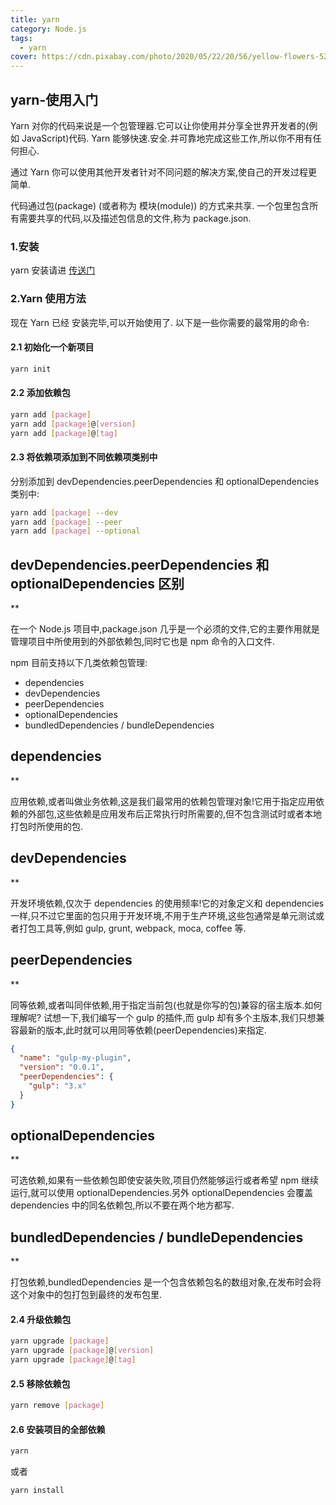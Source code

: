 ```yaml
---
title: yarn
category: Node.js
tags:
  - yarn
cover: https://cdn.pixabay.com/photo/2020/05/22/20/56/yellow-flowers-5207169_960_720.jpg
---
```


## yarn-使用入门

Yarn 对你的代码来说是一个包管理器.它可以让你使用并分享全世界开发者的(例如 JavaScript)代码. Yarn 能够快速.安全.并可靠地完成这些工作,所以你不用有任何担心.

通过 Yarn 你可以使用其他开发者针对不同问题的解决方案,使自己的开发过程更简单.

代码通过包(package) (或者称为 模块(module)) 的方式来共享. 一个包里包含所有需要共享的代码,以及描述包信息的文件,称为 package.json.

### 1.安装

yarn 安装请进 [传送门](https://yarn.bootcss.com/docs/install/#mac-stable)

### 2.Yarn 使用方法

现在 Yarn 已经 安装完毕,可以开始使用了. 以下是一些你需要的最常用的命令:

#### 2.1 初始化一个新项目

```bash
yarn init
```

#### 2.2 添加依赖包

```bash
yarn add [package]
yarn add [package]@[version]
yarn add [package]@[tag]
```

#### 2.3 将依赖项添加到不同依赖项类别中

分别添加到 devDependencies.peerDependencies 和 optionalDependencies 类别中:

```bash
yarn add [package] --dev
yarn add [package] --peer
yarn add [package] --optional
```

## devDependencies.peerDependencies 和 optionalDependencies 区别

**

在一个 Node.js 项目中,package.json 几乎是一个必须的文件,它的主要作用就是管理项目中所使用到的外部依赖包,同时它也是 npm 命令的入口文件.

npm 目前支持以下几类依赖包管理:

* dependencies
* devDependencies
* peerDependencies
* optionalDependencies
* bundledDependencies / bundleDependencies

## dependencies

**

应用依赖,或者叫做业务依赖,这是我们最常用的依赖包管理对象!它用于指定应用依赖的外部包,这些依赖是应用发布后正常执行时所需要的,但不包含测试时或者本地打包时所使用的包.

## devDependencies

**

开发环境依赖,仅次于 dependencies 的使用频率!它的对象定义和 dependencies 一样,只不过它里面的包只用于开发环境,不用于生产环境,这些包通常是单元测试或者打包工具等,例如 gulp, grunt, webpack, moca, coffee 等.

## peerDependencies

**

同等依赖,或者叫同伴依赖,用于指定当前包(也就是你写的包)兼容的宿主版本.如何理解呢? 试想一下,我们编写一个 gulp 的插件,而 gulp 却有多个主版本,我们只想兼容最新的版本,此时就可以用同等依赖(peerDependencies)来指定.

```json
{
  "name": "gulp-my-plugin",
  "version": "0.0.1",
  "peerDependencies": {
    "gulp": "3.x"
  }
}
```

## optionalDependencies

**

可选依赖,如果有一些依赖包即使安装失败,项目仍然能够运行或者希望 npm 继续运行,就可以使用 optionalDependencies.另外 optionalDependencies 会覆盖 dependencies 中的同名依赖包,所以不要在两个地方都写.

## bundledDependencies / bundleDependencies

**

打包依赖,bundledDependencies 是一个包含依赖包名的数组对象,在发布时会将这个对象中的包打包到最终的发布包里.

#### 2.4 升级依赖包

```bash
yarn upgrade [package]
yarn upgrade [package]@[version]
yarn upgrade [package]@[tag]
```

#### 2.5 移除依赖包

```bash
yarn remove [package]
```

#### 2.6 安装项目的全部依赖

```bash
yarn
```

或者

```bash
yarn install
```
